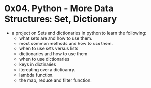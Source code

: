 # 0x04. Python - More Data Structures: Set, Dictionary

- a project on Sets and dictionaries in python to learn the following:
  - what sets are and how to use them.
  - most common methods and how to use them.
  - when to use sets versus lists
  - dictionaries and how to use them
  - when to use dictionaries
  - keys in dictinaries
  - itereating over a dictioanry.
  - lambda function.
  - the map, reduce and filter function.
